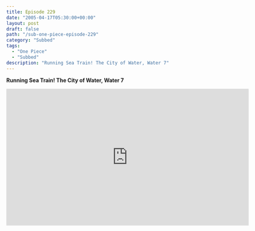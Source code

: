 ```yaml
---
title: Episode 229
date: "2005-04-17T05:30:00+00:00"
layout: post
draft: false
path: "/sub-one-piece-episode-229"
category: "Subbed"
tags:
  - "One Piece"
  - "Subbed"
description: "Running Sea Train! The City of Water, Water 7"
---
```


**Running Sea Train! The City of Water, Water 7**

<iframe width="640" height="360" src="https://www.rapidvideo.com/e/FXQGXM9U4P" frameborder="0" marginwidth=0 marginheight=0 scrolling=no allowfullscreen></iframe>

